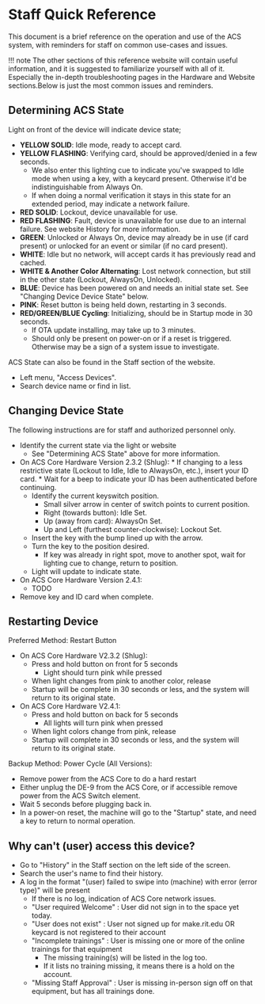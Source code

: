 # Staff Quick Reference

This document is a brief reference on the operation and use of the ACS system, with reminders for staff on common use-cases and issues.

!!! note
    The other sections of this reference website will contain useful information, and it is suggested to familiarize yourself with all of it. Especially the in-depth troubleshooting pages in the Hardware and Website sections.Below is just the most common issues and reminders.

## Determining ACS State
Light on front of the device will indicate device state;

  * **YELLOW SOLID**: Idle mode, ready to accept card.
  * **YELLOW FLASHING**: Verifying card, should be approved/denied in a few seconds.
    * We also enter this lighting cue to indicate you've swapped to Idle mode when using a key, with a keycard present. Otherwise it'd be indistinguishable from Always On.
    * If when doing a normal verification it stays in this state for an extended period, may indicate a network failure.
  * **RED SOLID**: Lockout, device unavailable for use.
  * **RED FLASHING**: Fault, device is unavailable for use due to an internal failure. See website History for more information.
  * **GREEN**: Unlocked or Always On, device may already be in use (if card present) or unlocked for an event or similar (if no card present).
  * **WHITE**: Idle but no network, will accept cards it has previously read and cached.
  * **WHITE & Another Color Alternating**: Lost network connection, but still in the other state (Lockout, AlwaysOn, Unlocked).
  * **BLUE**: Device has been powered on and needs an initial state set. See "Changing Device Device State" below.
  * **PINK**: Reset button is being held down, restarting in 3 seconds.
  * **RED/GREEN/BLUE Cycling**: Initializing, should be in Startup mode in 30 seconds.
    * If OTA update installing, may take up to 3 minutes.
    * Should only be present on power-on or if a reset is triggered. Otherwise may be a sign of a system issue to investigate.

ACS State can also be found in the Staff section of the website.

  * Left menu, "Access Devices".
  * Search device name or find in list.

## Changing Device State

The following instructions are for staff and authorized personnel only.

* Identify the current state via the light or website
  * See "Determining ACS State" above for more information.
* On ACS Core Hardware Version 2.3.2 (Shlug):
      * If changing to a less restrictive state (Lockout to Idle, Idle to AlwaysOn, etc.), insert your ID card.
      * Wait for a beep to indicate your ID has been authenticated before continuing.
    * Identify the current keyswitch position.
        * Small silver arrow in center of switch points to current position.
        * Right (towards button): Idle Set.
        * Up (away from card): AlwaysOn Set.
        * Up and Left (furthest counter-clockwise): Lockout Set.
    * Insert the key with the bump lined up with the arrow.
    * Turn the key to the position desired.
      * If key was already in right spot, move to another spot, wait for lighting cue to change, return to position.
    * Light will update to indicate state.
* On ACS Core Hardware Version 2.4.1:
    * TODO
* Remove key and ID card when complete.

## Restarting Device

Preferred Method: Restart Button

  * On ACS Core Hardware V2.3.2 (Shlug):
    * Press and hold button on front for 5 seconds
        * Light should turn pink while pressed
    * When light changes from pink to another color, release
    * Startup will be complete in 30 seconds or less, and the system will return to its original state.
  * On ACS Core Hardware V2.4.1:
    * Press and hold button on back for 5 seconds
        * All lights will turn pink when pressed
    * When light colors change from pink, release
    * Startup will complete in 30 seconds or less, and the system will return to its original state.

Backup Method: Power Cycle (All Versions):

  * Remove power from the ACS Core to do a hard restart
  * Either unplug the DE-9 from the ACS Core, or if accessible remove power from the ACS Switch element.
  * Wait 5 seconds before plugging back in.
  * In a power-on reset, the machine will go to the "Startup" state, and need a key to return to normal operation.

## Why can't (user) access this device? 

* Go to "History" in the Staff section on the left side of the screen.
* Search the user's name to find their history.
* A log in the format "(user) failed to swipe into (machine) with error (error type)" will be present
    * If there is no log, indication of ACS Core network issues.
    * "User required Welcome" : User did not sign in to the space yet today.
    * "User does not exist" : User not signed up for make.rit.edu OR keycard is not registered to their account
    * "Incomplete trainings" : User is missing one or more of the online trainings for that equipment
        * The missing training(s) will be listed in the log too.
        * If it lists no training missing, it means there is a hold on the account.
    * "Missing Staff Approval" : User is missing in-person sign off on that equipment, but has all trainings done.

